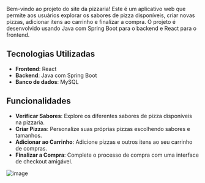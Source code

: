 Bem-vindo ao projeto do site da pizzaria! Este é um aplicativo web que permite aos usuários explorar os sabores de pizza disponíveis, criar novas pizzas, adicionar itens ao carrinho e finalizar a compra. O projeto é desenvolvido usando Java com Spring Boot para o backend e React para o frontend.

## Tecnologias Utilizadas

- **Frontend**: React
- **Backend**: Java com Spring Boot
- **Banco de dados**: MySQL

## Funcionalidades

- **Verificar Sabores**: Explore os diferentes sabores de pizza disponíveis na pizzaria.
- **Criar Pizzas**: Personalize suas próprias pizzas escolhendo sabores e tamanhos.
- **Adicionar ao Carrinho**: Adicione pizzas e outros itens ao seu carrinho de compras.
- **Finalizar a Compra**: Complete o processo de compra com uma interface de checkout amigável.

![image](https://github.com/user-attachments/assets/b7c0b52c-63c9-40fe-9d14-e2738576dc15)
